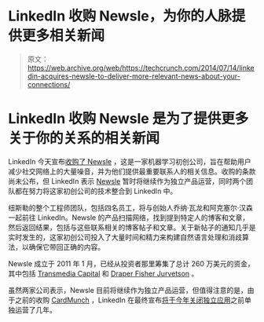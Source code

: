 # LinkedIn 收购 Newsle，为你的人脉提供更多相关新闻 

> 原文：<https://web.archive.org/web/https://techcrunch.com/2014/07/14/linkedin-acquires-newsle-to-deliver-more-relevant-news-about-your-connections/>

# LinkedIn 收购 Newsle 是为了提供更多关于你的关系的相关新闻

LinkedIn 今天宣布[收购了 Newsle](https://web.archive.org/web/20230130232508/http://blog.linkedin.com/2014/07/14/newsle-joins-the-linkedin-family/) ，这是一家机器学习初创公司，旨在帮助用户减少社交网络上的大量噪音，并为他们提供最重要联系人的相关信息。收购的条款尚未公布，但 LinkedIn 表示 [Newsle](https://web.archive.org/web/20230130232508/http://www.crunchbase.com/organization/newsle) 暂时将继续作为独立产品运营，同时两个团队都在努力将这家初创公司的技术整合到 LinkedIn 中。

纽斯勒的整个工程师团队，包括四名员工，将与创始人乔纳·瓦龙和阿克塞尔·汉森一起前往 LinkedIn。Newsle 的产品扫描网络，找到提到特定人的博客和文章，然后返回结果，包括与这些联系相关的博客帖子和文章。关于新帖子的通知几乎是实时发生的，这家初创公司投入了大量时间和精力来构建自然语言处理和消歧算法，以确保它带回正确的内容。

Newsle 成立于 2011 年 1 月，已经从投资者那里筹集了总计 260 万美元的资金，其中包括 [Transmedia Capital](https://web.archive.org/web/20230130232508/http://www.crunchbase.com/organization/transmedia-capital) 和 [Draper Fisher Jurvetson](https://web.archive.org/web/20230130232508/http://www.crunchbase.com/organization/draper-fisher-jurvetson) 。

虽然两家公司表示，Newsle 目前将继续作为独立产品运营，但值得注意的是，由于之前的收购 [CardMunch](https://web.archive.org/web/20230130232508/http://www.crunchbase.com/organization/cardmunch) ，LinkedIn 在最终宣布[将于今年关闭独立应用](https://web.archive.org/web/20230130232508/https://techcrunch.com/2014/05/07/linkedin-gives-up-the-ghost-on-cardmunch-inks-deal-with-evernote-to-migrate-users/)之前单独运营了几年。